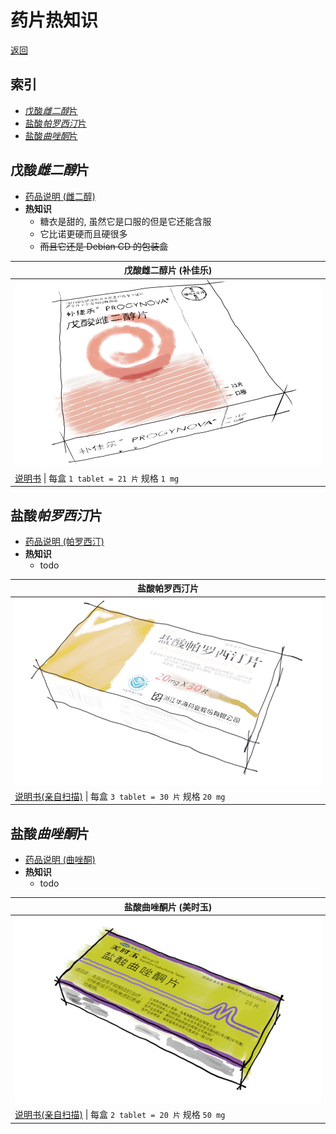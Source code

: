# 药片热知识

[返回](README.md)

## 索引

- [戊酸*雌二醇*片](#戊酸雌二醇片)
- [盐酸*帕罗西汀*片](#盐酸帕罗西汀片)
- [盐酸*曲唑酮*片](#盐酸曲唑酮片)

## 戊酸*雌二醇*片

- [药品说明 (雌二醇)](https://zh.wikipedia.org/wiki/%E9%9B%8C%E4%BA%8C%E9%86%87)
- **热知识**
  - 糖衣是甜的, 虽然它是口服的但是它还能含服
  - 它比诺更硬而且硬很多
  - ~~而且它还是 Debian CD 的包装盒~~

| 戊酸雌二醇片 (补佳乐) |
|---|
| ![img](assets/补佳乐.png) |
| [说明书](assets/补佳乐.pdf) \| 每盒 `1 tablet = 21 片` 规格 `1 mg` |

## 盐酸*帕罗西汀*片

- [药品说明 (帕罗西汀)](https://zh.wikipedia.org/zh-hans/%E5%B8%95%E7%BD%97%E8%A5%BF%E6%B1%80)
- **热知识**
  - todo

| 盐酸帕罗西汀片 |
|---|
| ![img](assets/盐酸帕罗西汀片.png) |
| [说明书(亲自扫描)](assets/盐酸帕罗西汀片.pdf) \| 每盒 `3 tablet = 30 片` 规格 `20 mg` |

## 盐酸*曲唑酮*片

- [药品说明 (曲唑酮)](https://zh.wikipedia.org/zh-hans/%E6%9B%B2%E5%94%91%E9%85%AE)
- **热知识**
  - todo

| 盐酸曲唑酮片 (美时玉) |
|---|
| ![img](assets/盐酸曲唑酮片.png) |
| [说明书(亲自扫描)](assets/盐酸曲唑酮片.pdf) \| 每盒 `2 tablet = 20 片` 规格 `50 mg` |
